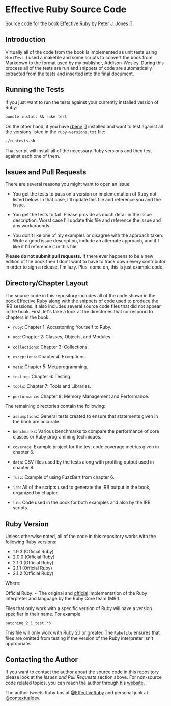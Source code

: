 # Effective Ruby Source Code

Source code for the book [Effective Ruby][] by [Peter J. Jones] [].

## Introduction

Virtually all of the code from the book is implemented as unit tests
using `MiniTest`.  I used a makefile and some scripts to convert the
book from Markdown to the format used by my publisher, Addison-Wesley.
During this process all of the tests are run and snippets of code are
automatically extracted from the tests and inserted into the final
document.

## Running the Tests

If you just want to run the tests against your currently installed
version of Ruby:

~~~
bundle install && rake test
~~~

On the other hand, if you have [rbenv] [] installed and want to test
against all the versions listed in the `ruby-versions.txt` file:

~~~
./runtests.sh
~~~

That script will install all of the necessary Ruby versions and then
test against each one of them.

## Issues and Pull Requests

There are several reasons you might want to open an issue:

  * You get the tests to pass on a version or implementation of Ruby
    not listed below.  In that case, I'll update this file and
    reference you and the issue.

  * You get the tests to fail.  Please provide as much detail in the
    issue description.  Worst case I'll update this file and reference
    the issue and any workarounds.

  * You don't like one of my examples or disagree with the approach
    taken.  Write a good issue description, include an alternate
    approach, and if I like it I'll reference it in this file.

**Please do not submit pull requests.** If there ever happens to be a
new edition of the book then I don't want to have to track down every
contributor in order to sign a release.  I'm lazy.  Plus, come on,
this is just example code.

## Directory/Chapter Layout

The source code in this repository includes all of the code shown in
the book [Effective Ruby][] along with the snippets of code used to
produce the IRB sessions.  It also includes several source code files
that did not appear in the book.  First, let's take a look at the
directories that correspond to chapters in the book.

  * `ruby`: Chapter 1: Accustoming Yourself to Ruby.

  * `oop`: Chapter 2: Classes, Objects, and Modules.

  * `collections`: Chapter 3: Collections.

  * `exceptions`: Chapter 4: Exceptions.

  * `meta`: Chapter 5: Metaprogramming.

  * `testing`: Chapter 6: Testing.

  * `tools`: Chapter 7: Tools and Libraries.

  * `performance`: Chapter 8: Memory Management and Performance.

The remaining directories contain the following:

  * `assumptions`: General tests created to ensure that statements
    given in the book are accurate.

  * `benchmarks`: Various benchmarks to compare the performance of
    core classes or Ruby programming techniques.

  * `coverage`: Example project for the test code coverage metrics
    given in chapter 6.

  * `data`: CSV files used by the tests along with profiling output
    used in chapter 8.

  * `fuzz`: Example of using FuzzBert from chapter 6.

  * `irb`: All of the scripts used to generate the IRB output in the
    book, organized by chapter.

  * `lib`: Code used in the book for both examples and also by the IRB
    scripts.

## Ruby Version

Unless otherwise noted, all of the code in this repository works with
the following Ruby versions:

  * 1.9.3 (Official Ruby)
  * 2.0.0 (Official Ruby)
  * 2.1.0 (Official Ruby)
  * 2.1.1 (Official Ruby)
  * 2.1.2 (Official Ruby)

Where:

Official Ruby:
  ~ The original and [official][ruby-home] implementation of the Ruby
    interpreter and language by the Ruby Core team (MRI).

Files that only work with a specific version of Ruby will have a
version specifier in their name.  For example:

~~~
patching_2_1_test.rb
~~~

This file will only work with Ruby 2.1 or greater.  The `Rakefile`
ensures that files are omitted from testing if the version of the Ruby
interpreter isn't appropriate.

## Contacting the Author

If you want to contact the author about the source code in this
repository please look at the *Issues and Pull Requests* section
above.  For non-source code related topics, you can reach the author
through his [website][peter j. jones].

The author tweets Ruby tips at [@EffectiveRuby][] and personal junk at
[@contextualdev][].

[effective ruby]: http://www.effectiveruby.com/
[peter j. jones]: http://www.devalot.com/
[ruby-home]: http://www.ruby-lang.org/
[rbenv]: https://github.com/sstephenson/rbenv
[@effectiveruby]: https://twitter.com/EffectiveRuby
[@contextualdev]: https://twitter.com/contextualdev
